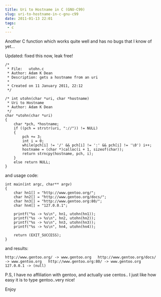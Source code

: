 ```yaml
---
title: Uri to Hostname in C (GNU-C99)
slug: uri-to-hostname-in-c-gnu-c99
date: 2011-01-13 22:01
tags: 
 - c
---
```

Another C function which works quite well and has no bugs that I know of yet...

Updated: fixed this now, leak free!

    /*
     * File:   utohn.c
     * Author: Adam K Dean
     * Description: gets a hostname from an uri
     *
     * Created on 11 January 2011, 22:12
     */
     
    /* int utohn(char *uri, char *hostname)
     * Uri to Hostname
     * Author: Adam K Dean
     */
    char *utohn(char *uri)
    {
        char *pch, *hostname;
        if ((pch = strstr(uri, "://")) != NULL)
        {
            pch += 3;
            int i = 0;
            while(pch[i] != '/' && pch[i] != ':' && pch[i] != '\0') i++;
            hostname = (char *)calloc(i + 1, sizeof(char));
            return strncpy(hostname, pch, i);
        }
        else return NULL;
    }

and usage code:

    int main(int argc, char** argv)
    {
        char hn1[] = "http://www.gentoo.org/";
        char hn2[] = "http://www.gentoo.org/docs/";
        char hn3[] = "http://www.gentoo.org:80/";
        char hn4[] = "127.0.0.1";
     
        printf("%s -> %s\n", hn1, utohn(hn1));
        printf("%s -> %s\n", hn2, utohn(hn2));
        printf("%s -> %s\n", hn3, utohn(hn3));
        printf("%s -> %s\n", hn4, utohn(hn4));
         
        return (EXIT_SUCCESS);
    }

and results:

`http://www.gentoo.org/ -> www.gentoo.org  
http://www.gentoo.org/docs/ -> www.gentoo.org  
http://www.gentoo.org:80/ -> www.gentoo.org  
127.0.0.1 -> (null)`

P.S, I have no affiliation with gentoo, and actually use centos.. I just like how easy it is to type gentoo..very nice!

Enjoy